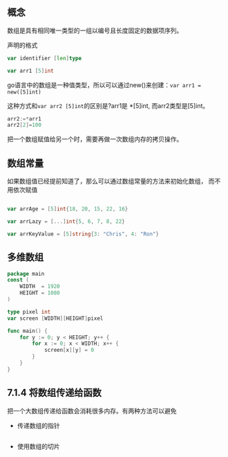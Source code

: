 ## 概念

数组是具有相同唯一类型的一组以编号且长度固定的数据项序列。

声明的格式 

```go
var identifier [len]type
```

```go
var arr1 [5]int
```

go语言中的数组是一种值类型，所以可以通过new()来创建：`var arr1 = new([5]int)`

这种方式和`var arr2 [5]int`的区别是?arr1是 *[5]int, 而arr2类型是[5]int。

```go
arr2:=*arr1
arr2[2]=100
```
把一个数组赋值给另一个时，需要再做一次数组内存的拷贝操作。


## 数组常量 

如果数组值已经提前知道了，那么可以通过数组常量的方法来初始化数组，
而不用依次赋值

```go

var arrAge = [5]int{18, 20, 15, 22, 16}

var arrLazy = [...]int{5, 6, 7, 8, 22}

var arrKeyValue = [5]string{3: "Chris", 4: "Ron"}
```

## 多维数组

```go
package main
const (
    WIDTH  = 1920
    HEIGHT = 1080
)

type pixel int
var screen [WIDTH][HEIGHT]pixel

func main() {
    for y := 0; y < HEIGHT; y++ {
        for x := 0; x < WIDTH; x++ {
            screen[x][y] = 0
        }
    }
}
```

## 7.1.4 将数组传递给函数

把一个大数组传递给函数会消耗很多内存。有两种方法可以避免

* 传递数组的指针
```go


```

* 使用数组的切片







